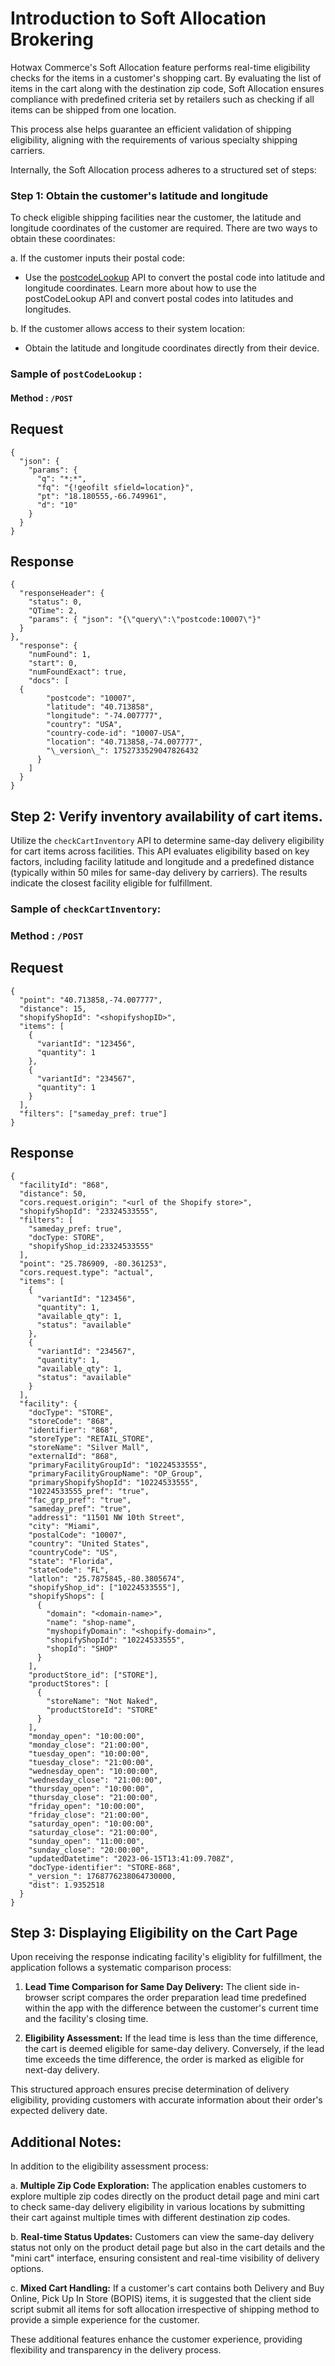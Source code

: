 # Introduction to Soft Allocation Brokering

Hotwax Commerce's Soft Allocation feature performs real-time eligibility checks for the items in a customer's shopping cart. By evaluating the list of items in the cart along with the destination zip code, Soft Allocation ensures compliance with predefined criteria set by retailers such as checking if all items can be shipped from one location. 

This process alse helps guarantee an efficient validation of shipping eligibility, aligning with the requirements of various specialty shipping carriers.

Internally, the Soft Allocation process adheres to a structured set of steps: 


### Step 1: Obtain the customer's latitude and longitude

To check eligible shipping facilities near the customer, the latitude and longitude coordinates of the customer are required. There are two ways to obtain these coordinates:

a. If the customer inputs their postal code:
  - Use the [postcodeLookup](https://github.com/hotwax/oms-documentation/blob/oms1.0/Facility/Post%20code%20lookup.md) API to convert the postal code into latitude and longitude coordinates. Learn more about how to use the postCodeLookup API and convert postal codes into latitudes and longitudes.

b. If the customer allows access to their system location:
  - Obtain the latitude and longitude coordinates directly from their device.
    

### Sample of `postCodeLookup` :

#### Method : `/POST`

## Request

```
{
  "json": {
    "params": {
      "q": "*:*",
      "fq": "{!geofilt sfield=location}",
      "pt": "18.180555,-66.749961",
      "d": "10"
    }
  }
}
```

## Response

```
{
  "responseHeader": {
    "status": 0,
    "QTime": 2,
    "params": { "json": "{\"query\":\"postcode:10007\"}"
  }
},
  "response": {
    "numFound": 1,
    "start": 0,
    "numFoundExact": true,
    "docs": [
  {
        "postcode": "10007",
        "latitude": "40.713858",
        "longitude": "-74.007777",
        "country": "USA",
        "country-code-id": "10007-USA",
        "location": "40.713858,-74.007777",
        "\_version\_": 1752733529047826432
      }
    ]
  }
}
```

## Step 2: Verify inventory availability of cart items.

Utilize the `checkCartInventory` API to determine same-day delivery eligibility for cart items across facilities. This API evaluates eligibility based on key factors, including facility latitude and longitude and a predefined distance (typically within 50 miles for same-day delivery by carriers). The results indicate the closest facility eligible for fulfillment.

### Sample of `checkCartInventory`:

### Method : `/POST`

## Request

```
{
  "point": "40.713858,-74.007777",
  "distance": 15,
  "shopifyShopId": "<shopifyshopID>",
  "items": [
    {
      "variantId": "123456",
      "quantity": 1
    },
    {
      "variantId": "234567",
      "quantity": 1
    }
  ],
  "filters": ["sameday_pref: true"]
}
```

## Response

```
{
  "facilityId": "868",
  "distance": 50,
  "cors.request.origin": "<url of the Shopify store>",
  "shopifyShopId": "23324533555",
  "filters": [
    "sameday_pref: true",
    "docType: STORE",
    "shopifyShop_id:23324533555"
  ],
  "point": "25.786909, -80.361253",
  "cors.request.type": "actual",
  "items": [
    {
      "variantId": "123456",
      "quantity": 1,
      "available_qty": 1,
      "status": "available"
    },
    {
      "variantId": "234567",
      "quantity": 1,
      "available_qty": 1,
      "status": "available"
    }
  ],
  "facility": {
    "docType": "STORE",
    "storeCode": "868",
    "identifier": "868",
    "storeType": "RETAIL_STORE",
    "storeName": "Silver Mall",
    "externalId": "868",
    "primaryFacilityGroupId": "10224533555",
    "primaryFacilityGroupName": "OP_Group",
    "primaryShopifyShopId": "10224533555",
    "10224533555_pref": "true",
    "fac_grp_pref": "true",
    "sameday_pref": "true",
    "address1": "11501 NW 10th Street",
    "city": "Miami",
    "postalCode": "10007",
    "country": "United States",
    "countryCode": "US",
    "state": "Florida",
    "stateCode": "FL",
    "latlon": "25.7875845,-80.3805674",
    "shopifyShop_id": ["10224533555"],
    "shopifyShops": [
      {
        "domain": "<domain-name>",
        "name": "shop-name",
        "myshopifyDomain": "<shopify-domain>",
        "shopifyShopId": "10224533555",
        "shopId": "SHOP"
      }
    ],
    "productStore_id": ["STORE"],
    "productStores": [
      {
        "storeName": "Not Naked",
        "productStoreId": "STORE"
      }
    ],
    "monday_open": "10:00:00",
    "monday_close": "21:00:00",
    "tuesday_open": "10:00:00",
    "tuesday_close": "21:00:00",
    "wednesday_open": "10:00:00",
    "wednesday_close": "21:00:00",
    "thursday_open": "10:00:00",
    "thursday_close": "21:00:00",
    "friday_open": "10:00:00",
    "friday_close": "21:00:00",
    "saturday_open": "10:00:00",
    "saturday_close": "21:00:00",
    "sunday_open": "11:00:00",
    "sunday_close": "20:00:00",
    "updatedDatetime": "2023-06-15T13:41:09.708Z",
    "docType-identifier": "STORE-868",
    "_version_": 1768776238064730000,
    "dist": 1.9352518
  }
}
```

## Step 3: Displaying Eligibility on the Cart Page 

Upon receiving the response indicating facility's eligiblity for fulfillment, the application follows a systematic comparison process:

1. **Lead Time Comparison for Same Day Delivery:** The client side in-browser script compares the order preparation lead time predefined within the app with the difference between the customer's current time and the facility's closing time.
  
2. **Eligibility Assessment:** If the lead time is less than the time difference, the cart is deemed eligible for same-day delivery. Conversely, if the lead time exceeds the time difference, the order is marked as eligible for next-day delivery.
  
This structured approach ensures precise determination of delivery eligibility, providing customers with accurate information about their order's expected delivery date.

## Additional Notes:

In addition to the eligibility assessment process:

a. **Multiple Zip Code Exploration:** The application enables customers to explore multiple zip codes directly on the product detail page and mini cart to check same-day delivery eligibility in various locations by submitting their cart against multiple times with different destination zip codes.

b. **Real-time Status Updates:** Customers can view the same-day delivery status not only on the product detail page but also in the cart details and the "mini cart" interface, ensuring consistent and real-time visibility of delivery options.

c. **Mixed Cart Handling:** If a customer's cart contains both Delivery and Buy Online, Pick Up In Store (BOPIS) items, it is suggested that the client side script submit all items for soft allocation irrespective of shipping method to provide a simple experience for the customer. 

These additional features enhance the customer experience, providing flexibility and transparency in the delivery process.
